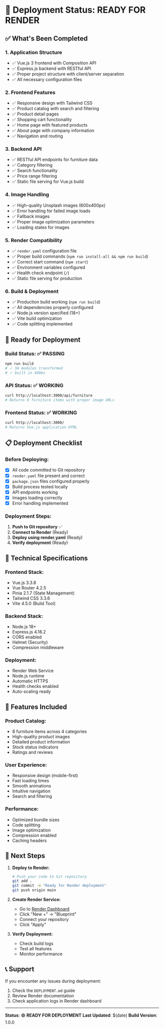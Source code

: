 # 🚀 Deployment Status: READY FOR RENDER

## ✅ What's Been Completed

### 1. **Application Structure**
- ✅ Vue.js 3 frontend with Composition API
- ✅ Express.js backend with RESTful API
- ✅ Proper project structure with client/server separation
- ✅ All necessary configuration files

### 2. **Frontend Features**
- ✅ Responsive design with Tailwind CSS
- ✅ Product catalog with search and filtering
- ✅ Product detail pages
- ✅ Shopping cart functionality
- ✅ Home page with featured products
- ✅ About page with company information
- ✅ Navigation and routing

### 3. **Backend API**
- ✅ RESTful API endpoints for furniture data
- ✅ Category filtering
- ✅ Search functionality
- ✅ Price range filtering
- ✅ Static file serving for Vue.js build

### 4. **Image Handling**
- ✅ High-quality Unsplash images (600x400px)
- ✅ Error handling for failed image loads
- ✅ Fallback images
- ✅ Proper image optimization parameters
- ✅ Loading states for images

### 5. **Render Compatibility**
- ✅ `render.yaml` configuration file
- ✅ Proper build commands (`npm run install-all && npm run build`)
- ✅ Correct start command (`npm start`)
- ✅ Environment variables configured
- ✅ Health check endpoint (`/`)
- ✅ Static file serving for production

### 6. **Build & Deployment**
- ✅ Production build working (`npm run build`)
- ✅ All dependencies properly configured
- ✅ Node.js version specified (18+)
- ✅ Vite build optimization
- ✅ Code splitting implemented

## 🎯 Ready for Deployment

### **Build Status**: ✅ PASSING
```bash
npm run build
# ✓ 34 modules transformed
# ✓ built in 498ms
```

### **API Status**: ✅ WORKING
```bash
curl http://localhost:3000/api/furniture
# Returns 8 furniture items with proper image URLs
```

### **Frontend Status**: ✅ WORKING
```bash
curl http://localhost:3000/
# Returns Vue.js application HTML
```

## 📋 Deployment Checklist

### Before Deploying:
- [x] All code committed to Git repository
- [x] `render.yaml` file present and correct
- [x] `package.json` files configured properly
- [x] Build process tested locally
- [x] API endpoints working
- [x] Images loading correctly
- [x] Error handling implemented

### Deployment Steps:
1. **Push to Git repository** ✅
2. **Connect to Render** (Ready)
3. **Deploy using render.yaml** (Ready)
4. **Verify deployment** (Ready)

## 🔧 Technical Specifications

### **Frontend Stack:**
- Vue.js 3.3.8
- Vue Router 4.2.5
- Pinia 2.1.7 (State Management)
- Tailwind CSS 3.3.6
- Vite 4.5.0 (Build Tool)

### **Backend Stack:**
- Node.js 18+
- Express.js 4.18.2
- CORS enabled
- Helmet (Security)
- Compression middleware

### **Deployment:**
- Render Web Service
- Node.js runtime
- Automatic HTTPS
- Health checks enabled
- Auto-scaling ready

## 🎨 Features Included

### **Product Catalog:**
- 8 furniture items across 4 categories
- High-quality product images
- Detailed product information
- Stock status indicators
- Ratings and reviews

### **User Experience:**
- Responsive design (mobile-first)
- Fast loading times
- Smooth animations
- Intuitive navigation
- Search and filtering

### **Performance:**
- Optimized bundle sizes
- Code splitting
- Image optimization
- Compression enabled
- Caching headers

## 🚀 Next Steps

1. **Deploy to Render:**
   ```bash
   # Push your code to Git repository
   git add .
   git commit -m "Ready for Render deployment"
   git push origin main
   ```

2. **Create Render Service:**
   - Go to [Render Dashboard](https://dashboard.render.com/)
   - Click "New +" → "Blueprint"
   - Connect your repository
   - Click "Apply"

3. **Verify Deployment:**
   - Check build logs
   - Test all features
   - Monitor performance

## 📞 Support

If you encounter any issues during deployment:
1. Check the `DEPLOYMENT.md` guide
2. Review Render documentation
3. Check application logs in Render dashboard

---

**Status**: 🟢 **READY FOR DEPLOYMENT**
**Last Updated**: $(date)
**Build Version**: 1.0.0 
